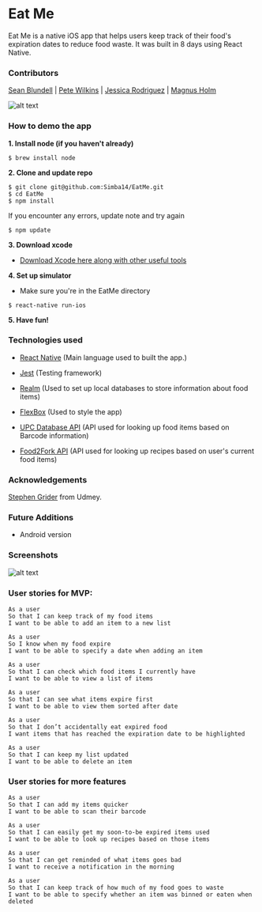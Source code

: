 # Eat Me

Eat Me is a native iOS app that helps users keep track of their food's expiration dates to reduce food waste. It was built in 8 days using React Native.

### Contributors

[Sean Blundell](https://github.com/Simba14) |
[Pete Wilkins](https://github.com/petewilkins) |
[Jessica Rodriguez](https://github.com/j-rods) |
[Magnus Holm](https://github.com/mghlm)


![alt text](http://i.imgur.com/6WTJeRP.jpg)


### How to demo the app

**1. Install node (if you haven't already)**
```
$ brew install node
```
**2. Clone and update repo**
```
$ git clone git@github.com:Simba14/EatMe.git
$ cd EatMe
$ npm install
```
If you encounter any errors, update note and try again
```
$ npm update
```

**3. Download xcode**

- [Download Xcode here along with other useful tools](http://www.preparetocode.io/pick-your-os/)

**4. Set up simulator**

- Make sure you're in the EatMe directory

```
$ react-native run-ios
```

**5. Have fun!**




<!-- ### Screenshots

![alt text](http://i.imgur.com/MHGWpCJ.jpg)
![alt text](http://i.imgur.com/q12DKzb.jpg)
![alt text](http://i.imgur.com/h6mzXEj.jpg)
![alt text](http://i.imgur.com/HLaPsrl.jpg)
![alt text](http://i.imgur.com/LjMCIdi.jpg)
![alt text](http://i.imgur.com/QJ94vNF.jpg) -->


### Technologies used

- [React Native](https://facebook.github.io/react-native/)
(Main language used to built the app.)

- [Jest](https://facebook.github.io/jest/)
(Testing framework)

- [Realm](https://realm.io/)
(Used to set up local databases to store information about food items)

- [FlexBox](https://facebook.github.io/react-native/docs/flexbox.html)
(Used to style the app)

- [UPC Database API](https://www.upcdatabase.com/)
(API used for looking up food items based on Barcode information)

- [Food2Fork API](http://food2fork.com/about/api)
(API used for looking up recipes based on user's current food items)

### Acknowledgements

[Stephen Grider](https://www.udemy.com/user/sgslo/) from Udmey.

### Future Additions

- Android version

### Screenshots

![alt text](http://i.imgur.com/zWJ4DDu.jpg)

<!-- ### Gif demo

![](http://i.imgur.com/Pc5UGK9.gif) -->

### User stories for MVP:

```
As a user
So that I can keep track of my food items
I want to be able to add an item to a new list
```
```
As a user
So I know when my food expire
I want to be able to specify a date when adding an item
```
```
As a user
So that I can check which food items I currently have
I want to be able to view a list of items
```
```
As a user
So that I can see what items expire first
I want to be able to view them sorted after date
```
```
As a user
So that I don’t accidentally eat expired food
I want items that has reached the expiration date to be highlighted
```
```
As a user
So that I can keep my list updated
I want to be able to delete an item
```

### User stories for more features
```
As a user
So that I can add my items quicker
I want to be able to scan their barcode
```
```
As a user
So that I can easily get my soon-to-be expired items used
I want to be able to look up recipes based on those items
```
```
As a user
So that I can get reminded of what items goes bad
I want to receive a notification in the morning
```
```
As a user
So that I can keep track of how much of my food goes to waste
I want to be able to specify whether an item was binned or eaten when deleted
```
